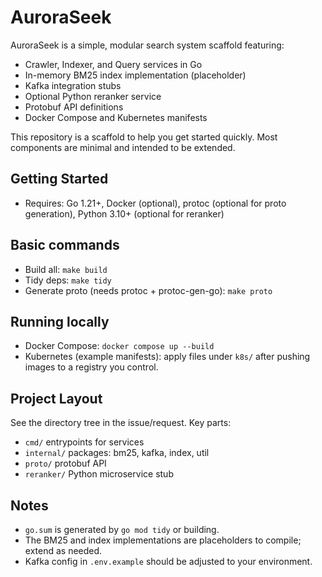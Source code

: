 AuroraSeek
===========

AuroraSeek is a simple, modular search system scaffold featuring:
- Crawler, Indexer, and Query services in Go
- In-memory BM25 index implementation (placeholder)
- Kafka integration stubs
- Optional Python reranker service
- Protobuf API definitions
- Docker Compose and Kubernetes manifests

This repository is a scaffold to help you get started quickly. Most components are minimal and intended to be extended.

Getting Started
---------------
- Requires: Go 1.21+, Docker (optional), protoc (optional for proto generation), Python 3.10+ (optional for reranker)

Basic commands
--------------
- Build all: `make build`
- Tidy deps: `make tidy`
- Generate proto (needs protoc + protoc-gen-go): `make proto`

Running locally
---------------
- Docker Compose: `docker compose up --build`
- Kubernetes (example manifests): apply files under `k8s/` after pushing images to a registry you control.

Project Layout
--------------
See the directory tree in the issue/request. Key parts:
- `cmd/` entrypoints for services
- `internal/` packages: bm25, kafka, index, util
- `proto/` protobuf API
- `reranker/` Python microservice stub

Notes
-----
- `go.sum` is generated by `go mod tidy` or building.
- The BM25 and index implementations are placeholders to compile; extend as needed.
- Kafka config in `.env.example` should be adjusted to your environment.
